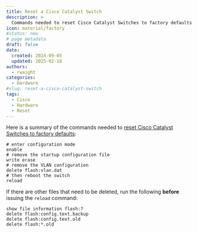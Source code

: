 ```yaml
---
title: Reset a Cisco Catalyst Switch
description: >
  Commands needed to reset Cisco Catalyst Switches to factory defaults
icon: material/factory
#status: new
# page metadata
draft: false
date:
  created: 2024-09-05
  updated: 2025-02-18
authors:
  - rwaight
categories:
  - Hardware
#slug: reset-a-cisco-catalyst-switch
tags:
  - Cisco
  - Hardware
  - Reset
---
```


<!---  ### Reset a Cisco Switch  --->
<!---  do not put an actual 'heading 1' if it is the same as the title  --->
<!--- this section was created on 2024-09-05 --->

Here is a summary of the commands needed to [reset Cisco Catalyst Switches to factory defaults](https://www.cisco.com/c/en/us/support/docs/lan-switching/vlan/217969-reset-catalyst-switches-to-factory-defau.html):
```shell
# enter configuration mode
enable
# remove the startup configuration file
write erase
# remove the VLAN configuration
delete flash:vlan.dat
# then reboot the switch
reload
```

If there are other files that need to be deleted, run the following **before** issuing the `reload` command:
```shell
show file information flash:?
delete flash:config.text.backup
delete flash:config.text.old
delete flash:*.old
```


<!---  below are notes from the Cisco support docs:  https://www.cisco.com/c/en/us/support/docs/lan-switching/vlan/217969-reset-catalyst-switches-to-factory-defau.html  --->
<!--- 
## Reset Catalyst Switches with Cisco IOS Software

### Reset Switch Configuration
 --->
<!--- from https://www.cisco.com/c/en/us/support/docs/lan-switching/vlan/217969-reset-catalyst-switches-to-factory-defau.html#toc-hId-1031752778 --->
<!---
To reset the switch to factory default, issue the `erase startup-config` or `write erase` command. This command does not clear the boot variables, such as config-register and boot system settings.

You can alter the boot system parameters with the `boot` command. In Catalyst 4500/4000 and 6500/6000 series switches which run Cisco IOS Software, you can change the configuration register value with the `config-register`  command.

This example shows how to reset a switch which runs Cisco IOS Software to factory defaults with the `write erase` command:
```shell
Cat2950# write erase
Erasing the nvram filesystem will remove all files! Continue? [confirm]y[OK]
Erase of nvram: complete
Cat2950#
Cat2950# reload

System configuration has been modified. Save? [yes/no]: n    

!--- Do not save the configuration at this prompt. Otherwise, the switch !--- reloads with the current running configuration and does not reset to default. 

Proceed with reload? [confirm]y                              

2w0d: %SYS-5-RELOAD: Reload requested

C2950 Boot Loader (C2950-HBOOT-M) Version 12.1(11r)EA1, RELEASE SOFTWARE (fc1)
Compiled Mon 22-Jul-02 18:57 by antonino
WS-C2950G-12-EI starting...


!--- Output suppressed. 


32K bytes of flash-simulated non-volatile configuration memory.
Base ethernet MAC Address: 00:05:DC:C9:79:00
Motherboard assembly number: 73-5781-08
Motherboard serial number: FAB0515A069
Model revision number: 02
Model number: WS-C2950-24
System serial number: FAB0517Q00B

--- System Configuration Dialog ---

Would you like to enter the initial configuration dialog? [yes/no]:n 
00:00:16: %SPANTREE-5-EXTENDED_SYSID: Extended SysId enabled for type vlan
00:00:21: %SYS-5-RESTART: System restarted --
Cisco Internetwork Operating System Software 
Cisco IOS (tm) C2950 Software(C2950-I6Q4L2-M)Version 12.1(19)EA1, RELEASE SOFTWARE (fc1)
Copyright (c) 1986-2003 by cisco Systems, Inc.
Compiled Tue 09-Dec-03 00:12 by yenanh

Press RETURN to get started!

00:00:37: %LINK-5-CHANGED: Interface Vlan1, changed state to administratively down
00:00:38: %LINEPROTO-5-UPDOWN: Line protocol on Interface Vlan1, changed state to down
Switch>
Switch>
```

At this stage, the switch configuration has reset to the factory defaults, with the exclusion of the VLAN information.

 --->
<!--- 
### Reset VLAN Information
 --->
<!--- from https://www.cisco.com/c/en/us/support/docs/lan-switching/vlan/217969-reset-catalyst-switches-to-factory-defau.html#toc-hId--775701685 --->
